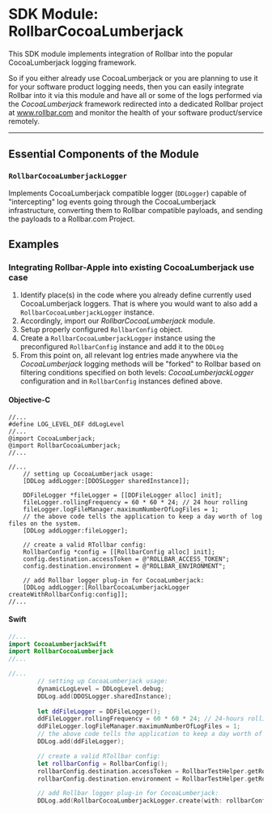 # SDK Module: RollbarCocoaLumberjack

This SDK module implements integration of Rollbar into the popular CocoaLumberjack logging framework.

So if you either already use CocoaLumberjack or you are planning to use it for your software product logging needs, then you can easily integrate Rollbar into it via this module and have all or some of the logs performed via the *CocoaLumberjack* framework redirected into a dedicated Rollbar project at www.rollbar.com and monitor the health of your software product/service remotely.

---

## Essential Components of the Module

### `RollbarCocoaLumberjackLogger`

Implements CocoaLumberjack compatible logger (`DDLogger`) capable of "intercepting" log events going through the CocoaLumberjack infrastructure, converting them to Rollbar compatible payloads, and sending the payloads to a Rollbar.com Project.

## Examples

### Integrating Rollbar-Apple into existing CocoaLumberjack use case 

1. Identify place(s) in the code where you already define currently used CocoaLumberjack loggers. That is where you would want to also add a `RollbarCocoaLumberjackLogger` instance.
2. Accordingly, import our *RollbarCocoaLumberjack* module.
3. Setup properly configured `RollbarConfig` object.
4. Create a `RollbarCocoaLumberjackLogger` instance using the preconfigured `RollbarConfig` instance and add it to the `DDLog`
5. From this point on, all relevant log entries made anywhere via the *CocoaLumberjack* logging methods will be "forked" to Rollbar based on filtering conditions specified on both levels: *CocoaLumberjackLogger* configuration and in `RollbarConfig` instances defined above.

#### Objective-C

```Obj-C
//...
#define LOG_LEVEL_DEF ddLogLevel
//...
@import CocoaLumberjack;
@import RollbarCocoaLumberjack;
//...

//...
    // setting up CocoaLumberjack usage:
    [DDLog addLogger:[DDOSLogger sharedInstance]];
    
    DDFileLogger *fileLogger = [[DDFileLogger alloc] init];
    fileLogger.rollingFrequency = 60 * 60 * 24; // 24 hour rolling
    fileLogger.logFileManager.maximumNumberOfLogFiles = 1;
    // the above code tells the application to keep a day worth of log files on the system.
    [DDLog addLogger:fileLogger];

    // create a valid RTollbar config:
    RollbarConfig *config = [[RollbarConfig alloc] init];
    config.destination.accessToken = @"ROLLBAR_ACCESS_TOKEN";
    config.destination.environment = @"ROLLBAR_ENVIRONMENT";

    // add Rollbar logger plug-in for CocoaLumberjack:
    [DDLog addLogger:[RollbarCocoaLumberjackLogger createWithRollbarConfig:config]];
//...
```

#### Swift

```Swift
//...
import CocoaLumberjackSwift
import RollbarCocoaLumberjack
//...

//...
        // setting up CocoaLumberjack usage:
        dynamicLogLevel = DDLogLevel.debug;
        DDLog.add(DDOSLogger.sharedInstance);
        
        let ddFileLogger = DDFileLogger();
        ddFileLogger.rollingFrequency = 60 * 60 * 24; // 24-hours rolling
        ddFileLogger.logFileManager.maximumNumberOfLogFiles = 1;
        // the above code tells the application to keep a day worth of log files on the system.
        DDLog.add(ddFileLogger);

        // create a valid RTollbar config:
        let rollbarConfig = RollbarConfig();
        rollbarConfig.destination.accessToken = RollbarTestHelper.getRollbarPayloadsAccessToken();
        rollbarConfig.destination.environment = RollbarTestHelper.getRollbarEnvironment();

        // add Rollbar logger plug-in for CocoaLumberjack:
        DDLog.add(RollbarCocoaLumberjackLogger.create(with: rollbarConfig));
```
